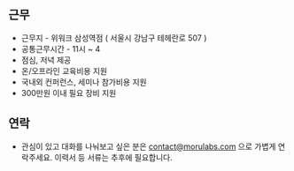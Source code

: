 ## 근무

* 근무지 - 위워크 삼성역점 ( 서울시 강남구 테헤란로 507 )
* 공통근무시간 - 11시 ~ 4
* 점심, 저녁 제공
* 온/오프라인 교육비용 지원
* 국내외 컨퍼런스, 세미나 참가비용 지원
* 300만원 이내 필요 장비 지원

## 연락

* 관심이 있고 대화를 나눠보고 싶은 분은 contact@morulabs.com 으로 가볍게 연락주세요. 이력서 등 서류는 추후에 필요합니다.
